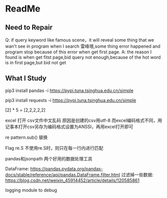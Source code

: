 # ReadMe

## Need to Repair

Q: if query keyword like famous scene，it will reveal some thing that we wan't see in program
when I search 雷峰塔,some thing error happened and program stop because of this error when get first page.
A: the reason I found is when get fitst page,bid query not enough,because of the hot word is in first page,but bid not get

## What I Study

pip3 install pandas -i https://pypi.tuna.tsinghua.edu.cn/simple

pip3 install requests -i https://pypi.tuna.tsinghua.edu.cn/simple

[2] * 5 = [2,2,2,2,2]

excel 打开 csv文件中文乱码 原因是创建的csv用utf-8 而excel编码格式不同，用记事本打开csv另存为编码格式设置为ANSSI，再用excel打开即可

re pattern.sub() 替换

Flag re.S 不使用re.S时，则只在每一行内进行匹配

pandas和jsonpath 两个好用的数据处理工具

DataFrame:
https://pandas.pydata.org/pandas-docs/stable/reference/api/pandas.DataFrame.filter.html
过滤掉一些数据:
https://blog.csdn.net/weixin_45914452/article/details/120585861

logging module to debug